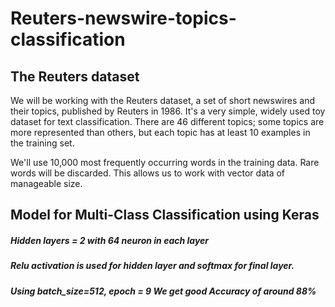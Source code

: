 # Reuters-newswire-topics-classification
## The Reuters dataset
We will be working with the Reuters dataset, a set of short newswires and their topics, published by Reuters in 1986. It's a very simple, widely used toy dataset for text classification. There are 46 different topics; some topics are more represented than others, but each topic has at least 10 examples in the training set.

We'll use 10,000 most frequently occurring words in the training data. Rare words will be discarded. This allows us to work with vector data of manageable size.

## Model for Multi-Class Classification using Keras
##### Hidden layers = 2 with 64 neuron in each layer
##### Relu activation is used for hidden layer and softmax for final layer.
##### Using batch_size=512, epoch = 9 We get good Accuracy of around 88%
